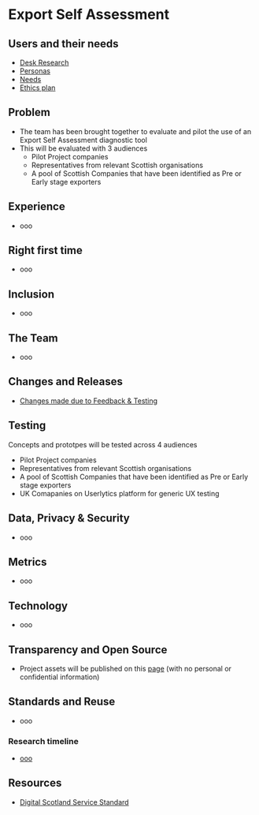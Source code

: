 # Export Self Assessment

##  Users and their needs

- [Desk Research](desk.md)
- [Personas](personas.md)
- [Needs](needs.md)
- [Ethics plan](ethics.md)


## Problem
- The team has been brought together to evaluate and pilot the use of an Export Self Assessment diagnostic tool
- This will be evaluated with 3 audiences
    - Pilot Project companies
    - Representatives from relevant Scottish organisations
    - A pool of Scottish Companies that have been identified as Pre or Early stage exporters    

## Experience

- ooo



## Right first time

- ooo



## Inclusion

- ooo



## The Team

- ooo

## Changes and Releases

- [Changes made due to Feedback & Testing](/files/ChangesExportTool.pdf)



## Testing
Concepts and prototpes will be tested across 4 audiences

- Pilot Project companies
- Representatives from relevant Scottish organisations
- A pool of Scottish Companies that have been identified as Pre or Early stage exporters    
- UK Comapanies on Userlytics platform for generic UX testing

## Data, Privacy & Security

- ooo



## Metrics

- ooo



## Technology

- ooo



## Transparency and Open Source

- Project assets will be published on this [page](https://scotentsd.github.io/exportselfassessment/) (with no personal or confidential information)





## Standards and Reuse

- ooo




### Research timeline
- [ooo](#)

## Resources
- [Digital Scotland Service Standard](https://digitalsupporthub.service.gov.scot/s/article/digital-scotland-service-standard)

